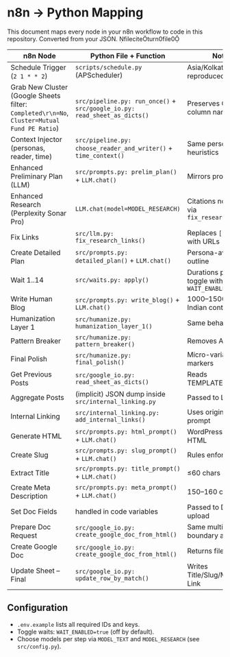 # n8n → Python Mapping

This document maps every node in your n8n workflow to code in this repository. Converted from your JSON. fileciteturn0file0

| n8n Node | Python File + Function | Notes |
|---|---|---|
| Schedule Trigger (`2 1 * * 2`) | `scripts/schedule.py` (APScheduler) | Asia/Kolkata cron reproduced |
| Grab New Cluster (Google Sheets filter: `Completed\r\n=No`, `Cluster=Mutual Fund PE Ratio`) | `src/pipeline.py: run_once()` + `src/google_io.py: read_sheet_as_dicts()` | Preserves CRLF column name |
| Context Injector (personas, reader, time) | `src/pipeline.py: choose_reader_and_writer()` + `time_context()` | Same personas & heuristics |
| Enhanced Preliminary Plan (LLM) | `src/prompts.py: prelim_plan()` + `LLM.chat()` | Mirrors prompt text |
| Enhanced Research (Perplexity Sonar Pro) | `LLM.chat(model=MODEL_RESEARCH)` | Citations normalized via `fix_research_links()` |
| Fix Links | `src/llm.py: fix_research_links()` | Replaces `[1]..[10]` with URLs |
| Create Detailed Plan | `src/prompts.py: detailed_plan()` + `LLM.chat()` | Persona-aware outline |
| Wait 1..14 | `src/waits.py: apply()` | Durations per JSON; toggle with `WAIT_ENABLED=true` |
| Write Human Blog | `src/prompts.py: write_blog()` + `LLM.chat()` | 1000–1500 words, Indian context |
| Humanization Layer 1 | `src/humanize.py: humanization_layer_1()` | Same behaviors |
| Pattern Breaker | `src/humanize.py: pattern_breaker()` | Removes AI tells |
| Final Polish | `src/humanize.py: final_polish()` | Micro-variations & markers |
| Get Previous Posts | `src/google_io.py: read_sheet_as_dicts()` | Reads TEMPLATE/Indmoney |
| Aggregate Posts | (implicit) JSON dump inside `src/internal_linking.py` | Passed to LLM |
| Internal Linking | `src/internal_linking.py: add_internal_links()` | Uses original linking prompt |
| Generate HTML | `src/prompts.py: html_prompt()` + `LLM.chat()` | WordPress-friendly HTML |
| Create Slug | `src/prompts.py: slug_prompt()` + `LLM.chat()` | Rules enforced |
| Extract Title | `src/prompts.py: title_prompt()` + `LLM.chat()` | ≤60 chars |
| Create Meta Description | `src/prompts.py: meta_prompt()` + `LLM.chat()` | 150–160 chars |
| Set Doc Fields | handled in code variables | Passed to Drive upload |
| Prepare Doc Request | `src/google_io.py: create_google_doc_from_html()` | Same multipart boundary approach |
| Create Google Doc | `src/google_io.py: create_google_doc_from_html()` | Returns file id / link |
| Update Sheet – Final | `src/google_io.py: update_row_by_match()` | Writes Title/Slug/Meta/Doc Link |

## Configuration
- `.env.example` lists all required IDs and keys.
- Toggle waits: `WAIT_ENABLED=true` (off by default).
- Choose models per step via `MODEL_TEXT` and `MODEL_RESEARCH` (see `src/config.py`).

